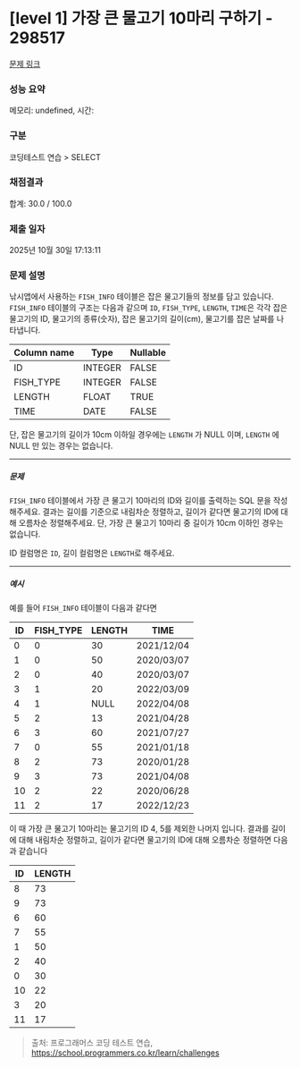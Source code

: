 # [level 1] 가장 큰 물고기 10마리 구하기 - 298517 

[문제 링크](https://school.programmers.co.kr/learn/courses/30/lessons/298517) 

### 성능 요약

메모리: undefined, 시간: 

### 구분

코딩테스트 연습 > SELECT

### 채점결과

합계: 30.0 / 100.0

### 제출 일자

2025년 10월 30일 17:13:11

### 문제 설명

<p>낚시앱에서 사용하는 <code>FISH_INFO</code> 테이블은 잡은 물고기들의 정보를 담고 있습니다. <code>FISH_INFO</code> 테이블의 구조는 다음과 같으며 <code>ID</code>, <code>FISH_TYPE</code>, <code>LENGTH</code>, <code>TIME</code>은 각각 잡은 물고기의 ID, 물고기의 종류(숫자), 잡은 물고기의 길이(cm), 물고기를 잡은 날짜를 나타냅니다. </p>
<table class="table">
        <thead><tr>
<th>Column name</th>
<th>Type</th>
<th>Nullable</th>
</tr>
</thead>
        <tbody><tr>
<td>ID</td>
<td>INTEGER</td>
<td>FALSE</td>
</tr>
<tr>
<td>FISH_TYPE</td>
<td>INTEGER</td>
<td>FALSE</td>
</tr>
<tr>
<td>LENGTH</td>
<td>FLOAT</td>
<td>TRUE</td>
</tr>
<tr>
<td>TIME</td>
<td>DATE</td>
<td>FALSE</td>
</tr>
</tbody>
      </table>
<p>단, 잡은 물고기의 길이가 10cm 이하일 경우에는 <code>LENGTH</code> 가 NULL 이며, <code>LENGTH</code> 에 NULL 만 있는 경우는 없습니다.</p>

<hr>

<h5>문제</h5>

<p><code>FISH_INFO</code> 테이블에서 가장 큰 물고기 10마리의 ID와 길이를 출력하는 SQL 문을 작성해주세요. 결과는 길이를 기준으로 내림차순 정렬하고, 길이가 같다면 물고기의 ID에 대해 오름차순 정렬해주세요. 단, 가장 큰 물고기 10마리 중 길이가 10cm 이하인 경우는 없습니다.</p>

<p>ID 컬럼명은 <code>ID</code>, 길이 컬럼명은 <code>LENGTH</code>로  해주세요.</p>

<hr>

<h5>예시</h5>

<p>예를 들어 <code>FISH_INFO</code> 테이블이 다음과 같다면</p>
<table class="table">
        <thead><tr>
<th>ID</th>
<th>FISH_TYPE</th>
<th>LENGTH</th>
<th>TIME</th>
</tr>
</thead>
        <tbody><tr>
<td>0</td>
<td>0</td>
<td>30</td>
<td>2021/12/04</td>
</tr>
<tr>
<td>1</td>
<td>0</td>
<td>50</td>
<td>2020/03/07</td>
</tr>
<tr>
<td>2</td>
<td>0</td>
<td>40</td>
<td>2020/03/07</td>
</tr>
<tr>
<td>3</td>
<td>1</td>
<td>20</td>
<td>2022/03/09</td>
</tr>
<tr>
<td>4</td>
<td>1</td>
<td>NULL</td>
<td>2022/04/08</td>
</tr>
<tr>
<td>5</td>
<td>2</td>
<td>13</td>
<td>2021/04/28</td>
</tr>
<tr>
<td>6</td>
<td>3</td>
<td>60</td>
<td>2021/07/27</td>
</tr>
<tr>
<td>7</td>
<td>0</td>
<td>55</td>
<td>2021/01/18</td>
</tr>
<tr>
<td>8</td>
<td>2</td>
<td>73</td>
<td>2020/01/28</td>
</tr>
<tr>
<td>9</td>
<td>3</td>
<td>73</td>
<td>2021/04/08</td>
</tr>
<tr>
<td>10</td>
<td>2</td>
<td>22</td>
<td>2020/06/28</td>
</tr>
<tr>
<td>11</td>
<td>2</td>
<td>17</td>
<td>2022/12/23</td>
</tr>
</tbody>
      </table>
<p>이 때 가장 큰 물고기 10마리는 물고기의 ID 4, 5를 제외한 나머지 입니다. 결과를 길이 에 대해 내림차순 정렬하고, 길이가 같다면 물고기의 ID에 대해 오름차순 정렬하면 다음과 같습니다</p>
<table class="table">
        <thead><tr>
<th>ID</th>
<th>LENGTH</th>
</tr>
</thead>
        <tbody><tr>
<td>8</td>
<td>73</td>
</tr>
<tr>
<td>9</td>
<td>73</td>
</tr>
<tr>
<td>6</td>
<td>60</td>
</tr>
<tr>
<td>7</td>
<td>55</td>
</tr>
<tr>
<td>1</td>
<td>50</td>
</tr>
<tr>
<td>2</td>
<td>40</td>
</tr>
<tr>
<td>0</td>
<td>30</td>
</tr>
<tr>
<td>10</td>
<td>22</td>
</tr>
<tr>
<td>3</td>
<td>20</td>
</tr>
<tr>
<td>11</td>
<td>17</td>
</tr>
</tbody>
      </table>

> 출처: 프로그래머스 코딩 테스트 연습, https://school.programmers.co.kr/learn/challenges
